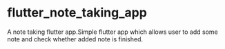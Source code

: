 # flutter_note_taking_app

A note taking flutter app.Simple flutter app which allows user to add some note and check whether added note is finished.
